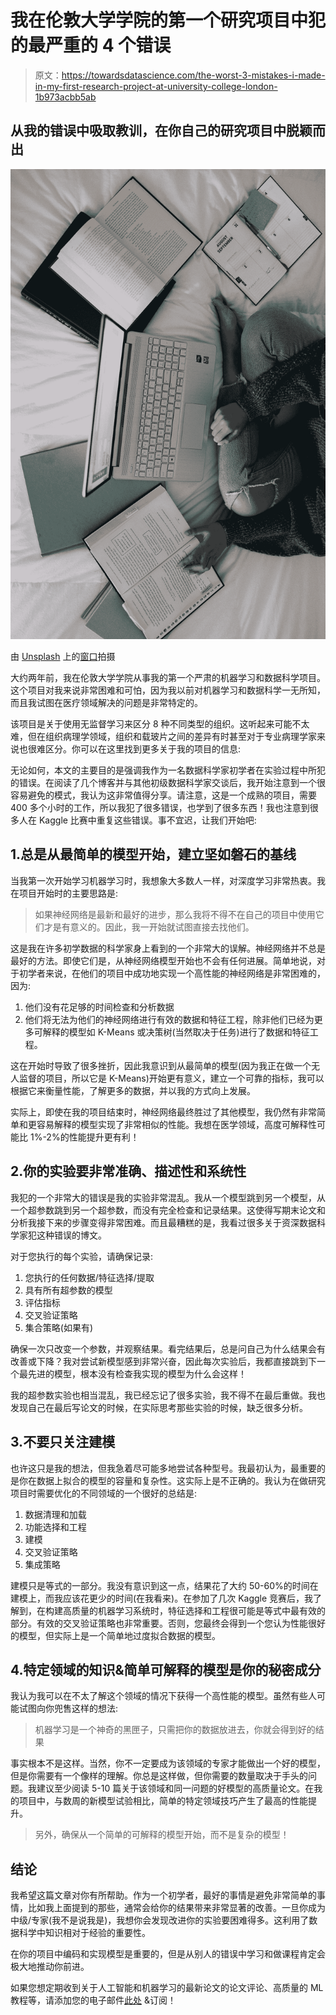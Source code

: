 # 我在伦敦大学学院的第一个研究项目中犯的最严重的 4 个错误

> 原文：<https://towardsdatascience.com/the-worst-3-mistakes-i-made-in-my-first-research-project-at-university-college-london-1b973acbb5ab>

## 从我的错误中吸取教训，在你自己的研究项目中脱颖而出

![](img/53375543f853bec9e1c8808f6f767412.png)

由 [Unsplash](https://unsplash.com?utm_source=medium&utm_medium=referral) 上的[窗口](https://unsplash.com/@windows?utm_source=medium&utm_medium=referral)拍摄

大约两年前，我在伦敦大学学院从事我的第一个严肃的机器学习和数据科学项目。这个项目对我来说非常困难和可怕，因为我以前对机器学习和数据科学一无所知，而且我试图在医疗领域解决的问题是非常特定的。

该项目是关于使用无监督学习来区分 8 种不同类型的组织。这听起来可能不太难，但在组织病理学领域，组织和载玻片之间的差异有时甚至对于专业病理学家来说也很难区分。你可以在这里找到更多关于我的项目的信息:

</unsupervised-pathology-whole-slide-image-slides-segmentation-34cd7a50ba6c>  

无论如何，本文的主要目的是强调我作为一名数据科学家初学者在实验过程中所犯的错误。在阅读了几个博客并与其他初级数据科学家交谈后，我开始注意到一个很容易避免的模式，我认为这非常值得分享。请注意，这是一个成熟的项目，需要 400 多个小时的工作，所以我犯了很多错误，也学到了很多东西！我也注意到很多人在 Kaggle 比赛中重复这些错误。事不宜迟，让我们开始吧:

## 1.总是从最简单的模型开始，建立坚如磐石的基线

当我第一次开始学习机器学习时，我想象大多数人一样，对深度学习非常热衷。我在项目开始时的主要思路是:

> 如果神经网络是最新和最好的进步，那么我将不得不在自己的项目中使用它们才是有意义的。因此，我一开始就试图直接去找他们。

这是我在许多初学数据的科学家身上看到的一个非常大的误解。神经网络并不总是最好的方法。即使它们是，从神经网络模型开始也不会有任何进展。简单地说，对于初学者来说，在他们的项目中成功地实现一个高性能的神经网络是非常困难的，因为:

1.  他们没有花足够的时间检查和分析数据
2.  他们将无法为他们的神经网络进行有效的数据和特征工程，除非他们已经为更多可解释的模型如 K-Means 或决策树(当然取决于任务)进行了数据和特征工程。

这在开始时导致了很多挫折，因此我意识到从最简单的模型(因为我正在做一个无人监督的项目，所以它是 K-Means)开始更有意义，建立一个可靠的指标，我可以根据它来衡量性能，了解更多的数据，并以我的方式向上发展。

实际上，即使在我的项目结束时，神经网络最终胜过了其他模型，我仍然有非常简单和更容易解释的模型实现了非常相似的性能。我想在医学领域，高度可解释性可能比 1%-2%的性能提升更有利！

## 2.你的实验要非常准确、描述性和系统性

我犯的一个非常大的错误是我的实验非常混乱。我从一个模型跳到另一个模型，从一个超参数跳到另一个超参数，而没有完全检查和记录结果。这使得写期末论文和分析我接下来的步骤变得非常困难。而且最糟糕的是，我看过很多关于资深数据科学家犯这种错误的博文。

对于您执行的每个实验，请确保记录:

1.  您执行的任何数据/特征选择/提取
2.  具有所有超参数的模型
3.  评估指标
4.  交叉验证策略
5.  集合策略(如果有)

确保一次只改变一个参数，并观察结果。看完结果后，总是问自己为什么结果会有改善或下降？我对尝试新模型感到非常兴奋，因此每次实验后，我都直接跳到下一个最先进的模型，根本没有检查我实现的模型为什么会这样！

我的超参数实验也相当混乱，我已经忘记了很多实验，我不得不在最后重做。我也发现自己在最后写论文的时候，在实际思考那些实验的时候，缺乏很多分析。

## 3.不要只关注建模

也许这只是我的想法，但我急着尽可能多地尝试各种型号。我最初认为，最重要的是你在数据上拟合的模型的容量和复杂性。这实际上是不正确的。我认为在做研究项目时需要优化的不同领域的一个很好的总结是:

1.  数据清理和加载
2.  功能选择和工程
3.  建模
4.  交叉验证策略
5.  集成策略

建模只是等式的一部分。我没有意识到这一点，结果花了大约 50-60%的时间在建模上，而我应该花更少的时间(在我看来)。在参加了几次 Kaggle 竞赛后，我了解到，在构建高质量的机器学习系统时，特征选择和工程很可能是等式中最有效的部分。有效的交叉验证策略也非常重要。否则，您最终会得到一个您认为性能很好的模型，但实际上是一个简单地过度拟合数据的模型。

## 4.特定领域的知识&简单可解释的模型是你的秘密成分

我认为我可以在不太了解这个领域的情况下获得一个高性能的模型。虽然有些人可能试图向你兜售这样的想法:

> 机器学习是一个神奇的黑匣子，只需把你的数据放进去，你就会得到好的结果

事实根本不是这样。当然，你不一定要成为该领域的专家才能做出一个好的模型，但是你需要有一个像样的理解。你总是这样做，但你需要的数量取决于手头的问题。我建议至少阅读 5-10 篇关于该领域和同一问题的好模型的高质量论文。在我的项目中，与数周的新模型试验相比，简单的特定领域技巧产生了最高的性能提升。

> 另外，确保从一个简单的可解释的模型开始，而不是复杂的模型！

## 结论

我希望这篇文章对你有所帮助。作为一个初学者，最好的事情是避免非常简单的事情，比如我上面提到的那些，通常会给你的结果带来非常显著的改善。一旦你成为中级/专家(我不是说我是)，我想你会发现改进你的实验要困难得多。这利用了数据科学中知识相对于经验的重要性。

在你的项目中编码和实现模型是重要的，但是从别人的错误中学习和做课程肯定会极大地推动你前进。

如果您想定期收到关于人工智能和机器学习的最新论文的论文评论、高质量的 ML 教程等，请添加您的电子邮件[此处](https://artisanal-motivator-8249.ck.page/5524b8f934) &订阅！